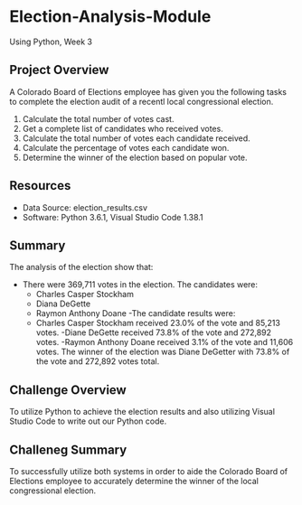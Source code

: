 # Election-Analysis-Module
Using Python, Week 3

## Project Overview
A Colorado Board of Elections employee has given you the following tasks to complete the election audit of a recentl local congressional election.

1. Calculate the total number of votes cast.
2. Get a complete list of candidates who received votes.
3. Calculate the total number of votes each candidate received.
4. Calculate the percentage of votes each candidate won.
5. Determine the winner of the election based on popular vote.

## Resources
- Data Source: election_results.csv
- Software: Python 3.6.1, Visual Studio Code 1.38.1

## Summary
The analysis of the election show that:
- There were 369,711 votes in the election.
The candidates were:
  - Charles Casper Stockham
  - Diana DeGette
  - Raymon Anthony Doane
-The candidate results were:
  - Charles Casper Stockham received 23.0% of the vote and 85,213 votes.
  -Diane DeGette received 73.8% of the vote and 272,892 votes.
  -Raymon Anthony Doane received 3.1% of the vote and 11,606 votes.
The winner of the election was Diane DeGetter with 73.8% of the vote and 272,892 votes total.

## Challenge Overview
To utilize Python to achieve the election results and also utilizing Visual Studio Code to write out our Python code.

## Challeneg Summary
To successfully utilize both systems in order to aide the Colorado Board of Elections employee to accurately determine the winner of the local congressional election.
